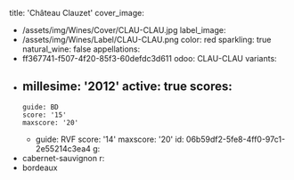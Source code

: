 title: 'Château Clauzet'
cover_image:
  - /assets/img/Wines/Cover/CLAU-CLAU.jpg
label_image:
  - /assets/img/Wines/Label/CLAU-CLAU.png
color: red
sparkling: true
natural_wine: false
appellations:
  - ff367741-f507-4f20-85f3-60defdc3d611
odoo: CLAU-CLAU
variants:
  -
    millesime: '2012'
    active: true
    scores:
      -
        guide: BD
        score: '15'
        maxscore: '20'
      -
        guide: RVF
        score: '14'
        maxscore: '20'
id: 06b59df2-5fe8-4ff0-97c1-2e55214c3ea4
g:
  - cabernet-sauvignon
r:
  - bordeaux

